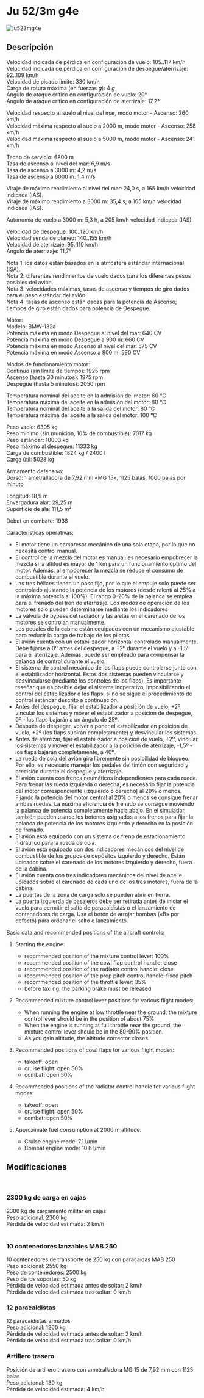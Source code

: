 # Ju 52/3m g4e  
  
![ju523mg4e](../images/ju523mg4e.png)  
  
## Descripción  
  
Velocidad indicada de pérdida en configuración de vuelo: 105..117 km/h  
Velocidad indicada de pérdida en configuración de despegue/aterrizaje: 92..109 km/h  
Velocidad de picado límite: 330 km/h  
Carga de rotura máxima (en fuerzas <i>g</i>): 4 <i>g</i>  
Ángulo de ataque crítico en configuración de vuelo: 20°  
Ángulo de ataque crítico en configuración de aterrizaje: 17,2°  
  
Velocidad respecto al suelo al nivel del mar, modo motor - Ascenso: 260 km/h  
Velocidad máxima respecto al suelo a 2000 m, modo motor - Ascenso: 258 km/h  
Velocidad máxima respecto al suelo a 5000 m, modo motor - Ascenso: 241 km/h  
  
Techo de servicio: 6800 m  
Tasa de ascenso al nivel del mar: 6,9 m/s  
Tasa de ascenso a 3000 m: 4,2 m/s  
Tasa de ascenso a 6000 m: 1,4 m/s  
  
Viraje de máximo rendimiento al nivel del mar: 24,0 s, a 165 km/h velocidad indicada (IAS).  
Viraje de máximo rendimiento a 3000 m: 35,4 s, a 165 km/h velocidad indicada (IAS).  
  
Autonomía de vuelo a 3000 m: 5,3 h, a 205 km/h velocidad indicada (IAS).  
  
Velocidad de despegue: 100..120 km/h  
Velocidad senda de planeo: 140..155 km/h  
Velocidad de aterrizaje: 95..110 km/h  
Ángulo de aterrizaje: 11,7°  
  
Nota 1: los datos están basados en la atmósfera estándar internacional (ISA).  
Nota 2: diferentes rendimientos de vuelo dados para los diferentes pesos posibles del avión.  
Nota 3: velocidades máximas, tasas de ascenso y tiempos de giro dados para el peso estándar del avión.  
Nota 4: tasas de ascenso están dadas para la potencia de Ascenso; tiempos de giro están dados para potencia de Despegue.  
  
Motor:  
Modelo: BMW-132a  
Potencia máxima en modo Despegue al nivel del mar: 640 CV  
Potencia máxima en modo Despegue a 900 m: 660 CV  
Potencia máxima en modo Ascenso al nivel del mar: 575 CV  
Potencia máxima en modo Ascenso a 900 m: 590 CV  
  
Modos de funcionamiento motor:  
Continuo (sin límite de tiempo): 1925 rpm  
Ascenso (hasta 30 minutos): 1975 rpm  
Despegue (hasta 5 minutos): 2050 rpm  
  
Temperatura nominal del aceite en la admisión del motor: 60 °C  
Temperatura máxima del aceite en la admisión del motor: 80 °C  
Temperatura nominal del aceite a la salida del motor: 80 °C  
Temperatura máxima del aceite a la salida del motor: 100 °C  
  
Peso vacío: 6305 kg  
Peso mínimo (sin munición, 10% de combustible): 7017 kg  
Peso estándar: 10003 kg  
Peso máximo al despegue: 11333 kg  
Carga de combustible: 1824 kg / 2400 l  
Carga útil: 5028 kg  
  
Armamento defensivo:  
Dorso: 1 ametralladora de 7,92 mm «MG 15», 1125 balas, 1000 balas por minuto  
  
Longitud: 18,9 m  
Envergadura alar: 29,25 m  
Superficie de ala: 111,5 m²  
  
Debut en combate: 1936  
  
Características operativas:  
- El motor tiene un compresor mecánico de una sola etapa, por lo que no necesita control manual.  
- El control de la mezcla del motor es manual; es necesario empobrecer la mezcla si la altitud es mayor de 1 km para un funcionamiento óptimo del motor. Además, al empobrecer la mezcla se reduce el consumo de combustible durante el vuelo.  
- Las tres hélices tienen un paso fijo, por lo que el empuje solo puede ser controlado ajustando la potencia de los motores (desde ralentí al 25% a la máxima potencia al 100%). El rango 0-20% de la palanca se emplea para el frenado del tren de aterrizaje. Los modos de operación de los motores solo pueden determinarse mediante los indicadores  
- La válvula de bypass del radiador y las aletas en el carenado de los motores se controlan manualmente.  
- Los pedales de la cabina están equipados con un mecanismo ajustable para reducir la carga de trabajo de los pilotos.  
- El avión cuenta con un estabilizador horizontal controlado manualmente. Debe fijarse a 0º antes del despegue, a +2º durante el vuelo y a -1,5º para el aterrizaje. Además, puede ser empleado para compensar la palanca de control durante el vuelo.  
- El sistema de control mecánico de los flaps puede controlarse junto con el estabilizador horizontal. Estos dos sistemas pueden vincularse y desvincularse (mediante los controles de los flaps). Es importante reseñar que es posible dejar el sistema inoperativo, imposibilitando el control del estabilizador o los flaps, si no se sigue el procedimiento de control estándar descrito a continuación.  
- Antes del despegue, fijar el estabilizador a posición de vuelo, +2º, vincular los sistemas y mover el estabilizador a posición de despegue, 0º - los flaps bajarán a un ángulo de 25º.  
- Después de despegar, volver a poner el estabilizador en posición de vuelo, +2º (los flaps subirán completamente) y desvincular los sistemas.  
- Antes de aterrizar, fijar el estabilizador a posición de vuelo, +2º, vincular los sistemas y mover el estabilizador a la posición de aterrizaje, -1,5º - los flaps bajarán completamente, a 40º.  
- La rueda de cola del avión gira libremente sin posibilidad de bloqueo. Por ello, es necesario manejar los pedales del timón con seguridad y precisión durante el despegue y aterrizaje.  
- El avión cuenta con frenos neumáticos independientes para cada rueda. Para frenar las rueda izquierda o derecha, es necesario fijar la potencia del motor correspondiente (izquierdo o derecho) al 20% o menos. Fijando la potencia del motor central al 20% o menos se consigue frenar ambas ruedas. La máxima eficiencia de frenado se consigue moviendo la palanca de potencia completamente hacia abajo. En el simulador, también pueden usarse los botones asignados a los frenos para fijar la palanca de potencia de los motores izquierdo y derecho en la posición de frenado.  
- El avión está equipado con un sistema de freno de estacionamiento hidráulico para la rueda de cola.  
- El avión está equipado con dos indicadores mecánicos del nivel de combustible de los grupos de depósitos izquierdo y derecho. Están ubicados sobre el carenado de los motores izquierdo y derecho, fuera de la cabina.  
- El avión cuenta con tres indicadores mecánicos del nivel de aceile ubicados sobre el carenado de cada uno de los tres motores, fuera de la cabina.  
- La puertas de la zona de carga solo se pueden abrir en tierra.  
- La puerta izquierda de pasajeros debe ser retirada antes de iniciar el vuelo para permitir el salto de paracaidistas o el lanzamiento de contenedores de carga. Usa el botón de arrojar bombas («B» por defecto) para ordenar el salto o lanzamiento.  
  
Basic data and recommended positions of the aircraft controls:  
1. Starting the engine:  
	- recommended position of the mixture control lever: 100%  
	- recommended position of the cowl flap control handle: close  
	- recommended position of the radiator control handle: close  
	- recommended position of the prop pitch control handle: fixed pitch  
	- recommended position of the throttle lever: 35%  
	- before taxiing, the parking brake must be released  
  
2. Recommended mixture control lever positions for various flight modes:  
	- When running the engine at low throttle near the ground, the mixture control lever should be in the position of about 75%.  
	- When the engine is running at full throttle near the ground, the mixture control lever should be in the 80-90% position.  
	- As you gain altitude, the altitude corrector closes.  
  
3. Recommended positions of cowl flaps for various flight modes:  
	- takeoff: open  
	- cruise flight: open 50%  
	- combat: open 50%  
  
3. Recommended positions of the radiator control handle for various flight modes:  
	- takeoff: open  
	- cruise flight: open 50%  
	- combat: open 50%  
  
4. Approximate fuel consumption at 2000 m altitude:  
	- Cruise engine mode: 7.1 l/min  
	- Combat engine mode: 10.6 l/min  
  
## Modificaciones  
  ﻿
  
### 2300 kg de carga en cajas  
  
2300 kg de cargamento militar en cajas  
Peso adicional: 2300 kg  
Pérdida de velocidad estimada: 2 km/h  
  ﻿
  
### 10 contenedores lanzables MAB 250  
  
10 contenedores de transporte de 250 kg con paracaídas MAB 250  
Peso adicional: 2550 kg  
Peso de contenedores: 2500 kg  
Peso de los soportes: 50 kg  
Pérdida de velocidad estimada antes de soltar: 2 km/h  
Pérdida de velocidad estimada tras soltar: 0 km/h  ﻿
  
### 12 paracaidistas  
  
12 paracaidistas armados  
Peso adicional: 1200 kg  
Pérdida de velocidad estimada antes de soltar: 2 km/h  
Pérdida de velocidad estimada tras soltar: 0 km/h  
  
### Artillero trasero  
  
Posición de artillero trasero con ametralladora MG 15 de 7,92 mm con 1125 balas  
Peso adicional: 130 kg  
Pérdida de velocidad estimada: 4 km/h  